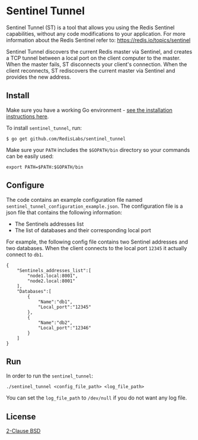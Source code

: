 # Sentinel Tunnel
Sentinel Tunnel (ST) is a tool that allows you using the Redis Sentinel capabilities, without any code modifications to your application. For more information about the Redis Sentinel refer to: https://redis.io/topics/sentinel

Sentinel Tunnel discovers the current Redis master via Sentinel, and creates a TCP tunnel between a local port on the client computer to the master. When the master fails, ST disconnects your client's connection. When the client reconnects, ST rediscovers the current master via Sentinel and provides the new address.

## Install
Make sure you have a working Go environment - [see the installation instructions here](http://golang.org/doc/install.html).

To install `sentinel_tunnel`, run:
```console
$ go get github.com/RedisLabs/sentinel_tunnel
```
Make sure your `PATH` includes the `$GOPATH/bin` directory so your commands can be easily used:

```
export PATH=$PATH:$GOPATH/bin
```

## Configure
The code contains an example configuration file named `sentinel_tunnel_configuration_example.json`. The configuration file is a json file that contains the following information:
* The Sentinels addresses list
* The list of databases and their corresponding local port

For example, the following config file contains two Sentinel addresses and two databases. When the client connects to the local port `12345` it actually connect to `db1`.
```
{
	"Sentinels_addresses_list":[
		"node1.local:8001",
		"node2.local:8001"
	],
	"Databases":[
		{
			"Name":"db1",
			"Local_port":"12345"
		},
		{
			"Name":"db2",
			"Local_port":"12346"	
		}
	]
}
```

## Run
In order to run the `sentinel_tunnel`:

```
./sentinel_tunnel <config_file_path> <log_file_path>
```
You can set the `log_file_path` to `/dev/null` if you do not want any log file.

## License

[2-Clause BSD](LICENSE)